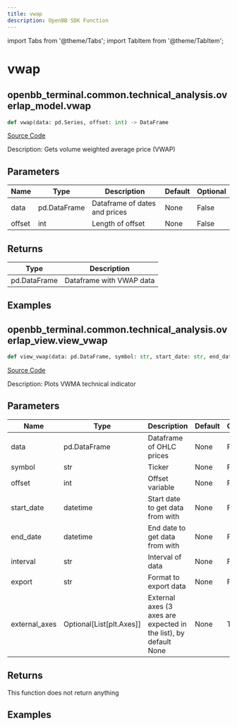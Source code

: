 ```yaml
---
title: vwap
description: OpenBB SDK Function
---
```


import Tabs from '@theme/Tabs';
import TabItem from '@theme/TabItem';

# vwap

<Tabs>
<TabItem value="model" label="Model" default>

## openbb_terminal.common.technical_analysis.overlap_model.vwap

```python title='openbb_terminal/common/technical_analysis/overlap_model.py'
def vwap(data: pd.Series, offset: int) -> DataFrame
```
[Source Code](https://github.com/OpenBB-finance/OpenBBTerminal/tree/main/openbb_terminal/common/technical_analysis/overlap_model.py#L139)

Description: Gets volume weighted average price (VWAP)

## Parameters

| Name | Type | Description | Default | Optional |
| ---- | ---- | ----------- | ------- | -------- |
| data | pd.DataFrame | Dataframe of dates and prices | None | False |
| offset | int | Length of offset | None | False |

## Returns

| Type | Description |
| ---- | ----------- |
| pd.DataFrame | Dataframe with VWAP data |

## Examples



</TabItem>
<TabItem value="view" label="View">

## openbb_terminal.common.technical_analysis.overlap_view.view_vwap

```python title='openbb_terminal/common/technical_analysis/overlap_view.py'
def view_vwap(data: pd.DataFrame, symbol: str, start_date: str, end_date: str, offset: int, interval: str, export: str, external_axes: Optional[List[matplotlib.axes._axes.Axes]]) -> None
```
[Source Code](https://github.com/OpenBB-finance/OpenBBTerminal/tree/main/openbb_terminal/common/technical_analysis/overlap_view.py#L121)

Description: Plots VWMA technical indicator

## Parameters

| Name | Type | Description | Default | Optional |
| ---- | ---- | ----------- | ------- | -------- |
| data | pd.DataFrame | Dataframe of OHLC prices | None | False |
| symbol | str | Ticker | None | False |
| offset | int | Offset variable | None | False |
| start_date | datetime | Start date to get data from with | None | False |
| end_date | datetime | End date to get data from with | None | False |
| interval | str | Interval of data | None | False |
| export | str | Format to export data | None | False |
| external_axes | Optional[List[plt.Axes]] | External axes (3 axes are expected in the list), by default None | None | True |

## Returns

This function does not return anything

## Examples



</TabItem>
</Tabs>